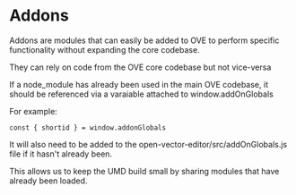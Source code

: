 # Addons

Addons are modules that can easily be added to OVE to perform specific functionality without expanding the core codebase. 

They can rely on code from the OVE core codebase but not vice-versa

If a node_module has already been used in the main OVE codebase, it should be referenced via a varaiable attached to window.addOnGlobals

For example: 
```
const { shortid } = window.addonGlobals
```

It will also need to be added to the open-vector-editor/src/addOnGlobals.js file if it hasn't already been. 

This allows us to keep the UMD build small by sharing modules that have already been loaded.
